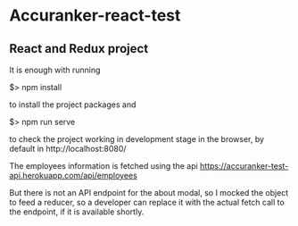# Accuranker-react-test

## React and Redux project

It is enough with running 

$> npm install 

to install the project packages and 

$> npm run serve

to check the project working in development stage in the browser, by default in http://localhost:8080/

The employees information is fetched using the api https://accuranker-test-api.herokuapp.com/api/employees 

But there is not an API endpoint for the about modal, so I mocked the object to feed a reducer, so a developer can replace it with the actual fetch call to the endpoint, if it is available shortly.